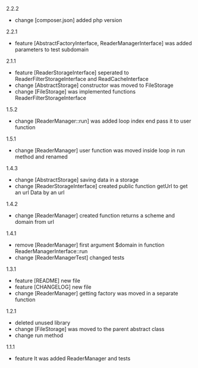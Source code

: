 2.2.2

* change [composer.json] added php version

2.2.1

* feature [AbstractFactoryInterface, ReaderManagerInterface] was added parameters to test subdomain

2.1.1

* feature [ReaderStorageInterface] seperated to ReaderFilterStorageInterface and ReadCacheInterface
* change [AbstractStorage] constructor was moved to FileStorage
* change [FileStorage] was implemented functions ReaderFilterStorageInterface

1.5.2

* change [ReaderManager::run] was added loop index end pass it to user function

1.5.1

* change [ReaderManager] user function was moved inside loop in run method and renamed

1.4.3

* change [AbstractStorage] saving data in a storage
* change [ReaderStorageInterface] created public function getUrl to get an url Data by an url

1.4.2

* change [ReaderManager] created function returns a scheme and domain from url

1.4.1

* remove [ReaderManager] first argument $domain in function ReaderManagerInterface::run
* change [ReaderManagerTest] changed tests

1.3.1

* feature [README] new file
* feature [CHANGELOG] new file
* change [ReaderManager] getting factory was moved in a separate function 

1.2.1

* deleted unused library
* change [FileStorage]  was moved to the parent abstract class
* change run method

1.1.1

* feature It was added ReaderManager and tests